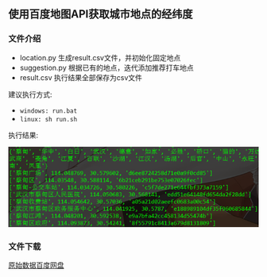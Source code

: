 ## 使用百度地图API获取城市地点的经纬度

### 文件介绍

* location.py 生成result.csv文件，并初始化固定地点
* suggestion.py 根据已有的地点，迭代添加推荐打车地点
* result.csv 执行结果全部保存为csv文件

建议执行方式:

* `windows: run.bat`
* `linux: sh run.sh`

执行结果:

![](output.png)

### 文件下载

[原始数据百度网盘](https://pan.baidu.com/s/1WkWxGXi_nZxi7WS56Aenhw)